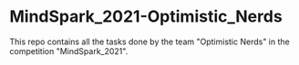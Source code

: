 # MindSpark_2021-Optimistic_Nerds
This repo contains all the tasks done by the team "Optimistic Nerds" in the competition "MindSpark_2021".
